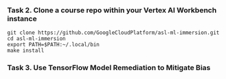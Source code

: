 ### Task 2. Clone a course repo within your Vertex AI Workbench instance


```
git clone https://github.com/GoogleCloudPlatform/asl-ml-immersion.git
cd asl-ml-immersion
export PATH=$PATH:~/.local/bin
make install
```
### Task 3. Use TensorFlow Model Remediation to Mitigate Bias
